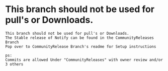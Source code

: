 # This branch should not be used for pull's or Downloads.
```
This branch should not be used for pull's or Downloads.
The Stable release of Notify can be found in the CommunityReleases Branch
Pop over to CommunityRelease Branch's readme for Setup instructions

ps:
Commits are allowed Under "CommunityReleases" with owner review and/or 3 others
```
